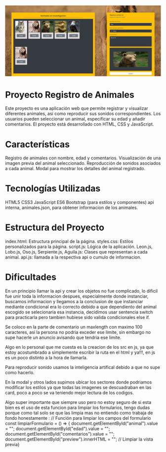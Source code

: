 ![alt](./assets/imgs/img-readme.jpeg)
# Proyecto Registro de Animales
Este proyecto es una aplicación web que permite registrar y visualizar diferentes animales, así como reproducir sus sonidos correspondientes. Los usuarios pueden seleccionar un animal, especificar su edad y añadir comentarios. El proyecto está desarrollado con HTML, CSS y JavaScript.

# Características
Registro de animales con nombre, edad y comentarios.
Visualización de una imagen previa del animal seleccionado.
Reproducción de sonidos asociados a cada animal.
Modal para mostrar los detalles del animal registrado.

# Tecnologías Utilizadas
HTML5
CSS3
JavaScript ES6
Bootstrap (para estilos y componentes)
api interna, animales.json, para obtener informacion de los animales.

# Estructura del Proyecto
index.html: Estructura principal de la página.
styles.css: Estilos personalizados para la página.
script.js: Lógica de la aplicación.
Leon.js, Lobo.js, Oso.js, Serpiente.js, Aguila.js: Clases que representan a cada animal.
api.js: llamada a la respectiva api o cumulo de informacion.

# Dificultades
 En un principio llamar la api y crear los objetos no fue complicado, lo dificil fue unir toda la informacion despues, especialmente donde instanciar, buscamos informacion y llegamos a la conclusion de que instanciar mediante condicional era lo correcto debido a que dependiento del animal escogido se selecionaria esa instancia, decidimos usar sentencia switch para practicarla pero tambien hubiese sido valida condicionales else if.

Se coloco en la parte de comentario un maxlength con maximo 100 caracteres, asi la persona no podria exceder ese limite, sin embargo no supe hacerle un anuncio avisando que tendria ese limite.

Algo en lo personal que me cuesta es la creacion de los src en js, ya que estoy acostumbrado a simplemente escribir la ruta en el html y ya!!!, en js es un poco distinto a la hora de llamarla.

Para reproducir sonido usamos la inteligencia artifical debido a que no supe como hacerlo.

En la modal y otros lados supimos ubicar los sectores donde podriamos modificar los estilos ya que todas las imagenes se descuadraban en las card, poco a poco se va teniendo mejor lectura de los codigos. 

Algo super importante que siempre uso pero no estoy seguro de si esta bien es el uso de esta funcion para limpiar los fornularios, tengo dudas porque como tal solo se que las limpia mas no entiendo como trabaja de fondo honestamente :
// Función para limpiar los campos del formulario
const limpiarFormulario = () => {
  document.getElementById("animal").value = "";
  document.getElementById("edad").value = "";
  document.getElementById("comentarios").value = "";
  document.getElementById("preview").innerHTML = ""; // Limpiar la vista previa}
